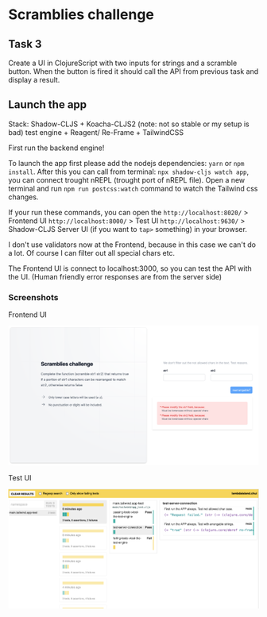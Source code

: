 # Scramblies challenge

## Task 3

Create a UI in ClojureScript with two inputs for strings and a scramble button. When the button is fired it should call the API from previous task and display a result.

## Launch the app

Stack: Shadow-CLJS + Koacha-CLJS2 (note: not so stable or my setup is bad) test engine + Reagent/ Re-Frame + TailwindCSS

First run the backend engine!

To launch the app first please add the nodejs dependencies: `yarn` or `npm install`.
After this you can call from terminal: `npx shadow-cljs watch app`, you can connect trought nREPL (trought port of nREPL file).
Open a new terminal and run `npm run postcss:watch` command to watch the Tailwind css changes.

If your run these commands, you can open the 
`http://localhost:8020/` > Frontend UI 
`http://localhost:8000/` > Test UI
`http://localhost:9630/` > Shadow-CLJS Server UI (if you want to `tap>` something)
in your browser.

I don't use validators now at the Frontend, because in this case we can't do a lot. Of course I can filter out all special chars etc.

The Frontend UI is connect to localhost:3000, so you can test the API with the UI. 
(Human friendly error responses are from the server side)


### Screenshots

Frontend UI

![Frontend UI](screenshots/FUI2.png)

Test UI

![Test UI](screenshots/TUI.png)



